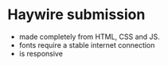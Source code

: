 # Haywire submission
* made completely from HTML, CSS and JS.
* fonts require a stable internet connection
* is responsive 
